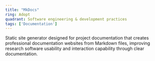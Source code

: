 ```yaml
---
title: "MkDocs"
ring: Adopt
quadrant: Software engineering & development practices
tags: ['Documentation']
---
```

Static site generator designed for project documentation that creates professional documentation websites from Markdown files, improving research software usability and interaction capability through clear documentation.
